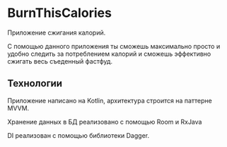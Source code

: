 BurnThisCalories
===============

Приложение сжигания калорий. 

С помощью данного приложения ты сможешь максимально просто и удобно следить за потреблением калорий и сможешь эффективно сжигать весь съеденный фастфуд.

Технологии
-----------

Приложение написано на Kotlin, архитектура строится на паттерне MVVM. 

Хранение данных в БД реализовано с помощью Room и RxJava

DI реализован с помощью библиотеки Dagger.

